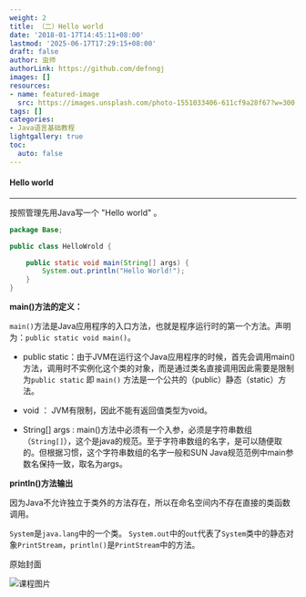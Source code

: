 ```yaml
---
weight: 2
title: （二）Hello world
date: '2018-01-17T14:45:11+08:00'
lastmod: '2025-06-17T17:29:15+08:00'
draft: false
author: 虫师
authorLink: https://github.com/defnngj
images: []
resources:
- name: featured-image
  src: https://images.unsplash.com/photo-1551033406-611cf9a28f67?w=300
tags: []
categories:
- Java语言基础教程
lightgallery: true
toc:
  auto: false
---
```




#### Hello world
---

按照管理先用Java写一个 "Hello world" 。

```Java
package Base;

public class HelloWrold {

    public static void main(String[] args) {
        System.out.println("Hello World!");
    }
}
```

__main()方法的定义：__

`main()`方法是Java应用程序的入口方法，也就是程序运行时的第一个方法。声明为：`public static void main()`。

* public static：由于JVM在运行这个Java应用程序的时候，首先会调用main()方法，调用时不实例化这个类的对象，而是通过类名直接调用因此需要是限制为`public static` 即 `main()` 方法是一个公共的（public）静态（static）方法。

* void ： JVM有限制，因此不能有返回值类型为void。

* String[] args : main()方法中必须有一个入参，必须是字符串数组（`String[]`），这个是java的规范。至于字符串数组的名字，是可以随便取的。但根据习惯，这个字符串数组的名字一般和SUN Java规范范例中main参数名保持一致，取名为args。

__println()方法输出__

因为Java不允许独立于类外的方法存在，所以在命名空间内不存在直接的类函数调用。

`System`是`java.lang`中的一个类。 `System.out`中的`out`代表了`System`类中的静态对象`PrintStream`，`println()`是`PrintStream`中的方法。




原始封面

![课程图片](https://images.unsplash.com/photo-1551033406-611cf9a28f67?w=300)

